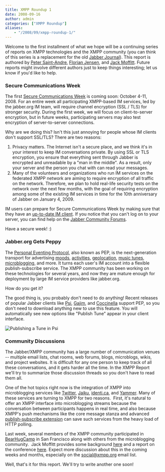 ```yaml
---
title: XMPP Roundup 1
date: 2008-09-16
author: admin
categories: ["XMPP Roundup"]
aliases:
    - "/2008/09/xmpp-roundup-1/"
---
```


Welcome to the first installment of what we hope will be a continuing series of reports on XMPP technologies and the XMPP community (you can think of this series is a replacement for the old [Jabber Journal](http://www.saint-andre.com/jabber/journal/)). This report is authored by [Peter Saint-Andre](http://stpeter.im/), [Florian Jensen](http://florianjensen.com/), and [Jack Moffitt](http://metajack.im/). Future reports might involve different authors just to keep things interesting; let us know if you'd like to help.

### Secure Communications Week

The first [Secure Communications Week](http://www.jabber.org/web/Secure_Communications_Week) is coming soon: October 4-11, 2008. For an entire week all participating XMPP-based IM services, led by the jabber.org IM team, will require channel encryption (SSL / TLS) for stronger security. During the first week, we will focus on client-to-server encryption, but in future weeks, participating servers may also test encryption of server-to-server connections.

Why are we doing this? Isn't this just annoying for people whose IM clients don't support SSL/TLS? There are two reasons:

1.  Privacy matters. The Internet isn't a secure place, and we think it's in your interest to keep IM conversations private. By using SSL or TLS encryption, you ensure that everything sent through Jabber is encrypted and unreadable by a "man in the middle". As a result, only your server and the person you chat with can read your messages.
2.  Many of the volunteers and organizations who run IM services on the federated XMPP network are aiming to require encryption of all traffic on the network. Therefore, we plan to hold real-life security tests on the network over the next few months, with the goal of requiring encryption among some of the existing IM services in time for the 10th anniversary of Jabber on January 4, 2009.

IM users can prepare for Secure Communications Week by making sure that they have an [up-to-date IM client](http://www.jabber.org/web/Secure_Communications_Week#How_Can_End_Users_Prepare.3F). If you notice that you can't log on to your server, you can find help on the [Jabber Community Forums](http://www.jabber.org/web/JabberWiki:Community_Portal "Jabber Community").

Have a secure week! :)

### Jabber.org Gets Peppy

The [Personal Eventing Protocol](https://xmpp.org/extensions/xep-0163.html), also known as PEP, is the next-generation transport for advertising [moods](https://xmpp.org/extensions/xep-0107.html), [activities](https://xmpp.org/extensions/xep-0108.html), [geolocation](https://xmpp.org/extensions/xep-0080.html), [music tunes](https://xmpp.org/extensions/xep-0118.html), [microblogging](https://xmpp.org/extensions/inbox/microblogging.html), and more. It turns each user's IM account into a flexible publish-subscribe service. The XMPP community has been working on these technologies for several years, and now they are mature enough for deployment by large IM service providers like jabber.org.

How do you get it?

The good thing is, you probably don't need to do anything! Recent releases of popular Jabber clients like [Psi](http://psi-im.org), [Gajim](http://www.gajim.org/), and [Coccinella](http://coccinella.im) support PEP, so you don't need to download anything new to use this feature. You will automatically see new options like "Publish Tune" appear in your client interface.

![Publishing a Tune in Psi](http://stage.xmpp.org/wp-content/uploads/2008/09/publish-tune.png "publish-tune")

### Community Discussions

The Jabber/XMPP community has a large number of communication venues -- multiple email lists, chat rooms, web forums, blogs, microblogs, wikis, and project websites. It is difficult for any one person to keep track of all these conversations, and it gets harder all the time. In the XMPP Report we'll try to summarize those discussion threads so you don't have to read them all.

One of the hot topics right now is the integration of XMPP into microblogging services like [Twitter](http://twitter.com/), [Jaiku](http://jaiku.com/), [identi.ca](http://identi.ca/), and [Yammer](http://yammer.com/). Many of these services are turning to XMPP for two reasons.  First, it's natural to offer an XMPP interface into microblogging streams because the conversation between participants happens in real time, and also because XMPP's push mechanisms like the core message stanza and advanced [publish-subscribe extension](https://xmpp.org/tech/pubsub.shtml) can save such services from the heavy load of HTTP polling.

Last week, several members of the XMPP community participated in [BearHugCamp](http://microblog.org/wiki/BearHugCamp) in San Francisco along with others from the microblogging community.  Jack Moffitt provides some background [here](http://metajack.im/2008/09/10/xmpp-microblogging-thoughts/) and a report on the conference [here](http://metajack.im/2008/09/13/bearhugcamp-for-those-who-missed-it/). Expect more discussion about this in the coming weeks and months, especially on the [social@xmpp.org](https://mail.jabber.org/mailman/listinfo/social) email list.

Well, that's it for this report. We'll try to write another one soon!
